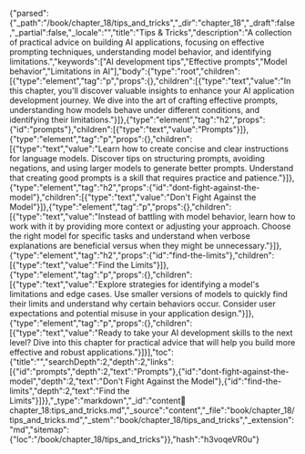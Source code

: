 {"parsed":{"_path":"/book/chapter_18/tips_and_tricks","_dir":"chapter_18","_draft":false,"_partial":false,"_locale":"","title":"Tips & Tricks","description":"A collection of practical advice on building AI applications, focusing on effective prompting techniques, understanding model behavior, and identifying limitations.","keywords":["AI development tips","Effective prompts","Model behavior","Limitations in AI"],"body":{"type":"root","children":[{"type":"element","tag":"p","props":{},"children":[{"type":"text","value":"In this chapter, you'll discover valuable insights to enhance your AI application development journey. We dive into the art of crafting effective prompts, understanding how models behave under different conditions, and identifying their limitations."}]},{"type":"element","tag":"h2","props":{"id":"prompts"},"children":[{"type":"text","value":"Prompts"}]},{"type":"element","tag":"p","props":{},"children":[{"type":"text","value":"Learn how to create concise and clear instructions for language models. Discover tips on structuring prompts, avoiding negations, and using larger models to generate better prompts. Understand that creating good prompts is a skill that requires practice and patience."}]},{"type":"element","tag":"h2","props":{"id":"dont-fight-against-the-model"},"children":[{"type":"text","value":"Don't Fight Against the Model"}]},{"type":"element","tag":"p","props":{},"children":[{"type":"text","value":"Instead of battling with model behavior, learn how to work with it by providing more context or adjusting your approach. Choose the right model for specific tasks and understand when verbose explanations are beneficial versus when they might be unnecessary."}]},{"type":"element","tag":"h2","props":{"id":"find-the-limits"},"children":[{"type":"text","value":"Find the Limits"}]},{"type":"element","tag":"p","props":{},"children":[{"type":"text","value":"Explore strategies for identifying a model's limitations and edge cases. Use smaller versions of models to quickly find their limits and understand why certain behaviors occur. Consider user expectations and potential misuse in your application design."}]},{"type":"element","tag":"p","props":{},"children":[{"type":"text","value":"Ready to take your AI development skills to the next level? Dive into this chapter for practical advice that will help you build more effective and robust applications."}]}],"toc":{"title":"","searchDepth":2,"depth":2,"links":[{"id":"prompts","depth":2,"text":"Prompts"},{"id":"dont-fight-against-the-model","depth":2,"text":"Don't Fight Against the Model"},{"id":"find-the-limits","depth":2,"text":"Find the Limits"}]}},"_type":"markdown","_id":"content:book:chapter_18:tips_and_tricks.md","_source":"content","_file":"book/chapter_18/tips_and_tricks.md","_stem":"book/chapter_18/tips_and_tricks","_extension":"md","sitemap":{"loc":"/book/chapter_18/tips_and_tricks"}},"hash":"h3voqeVR0u"}